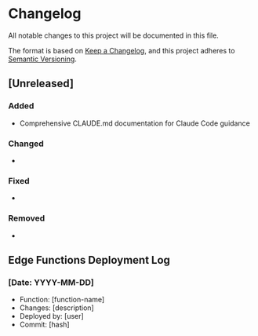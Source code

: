 # Changelog

All notable changes to this project will be documented in this file.

The format is based on [Keep a Changelog](https://keepachangelog.com/en/1.0.0/),
and this project adheres to [Semantic Versioning](https://semver.org/spec/v2.0.0.html).

## [Unreleased]

### Added
- Comprehensive CLAUDE.md documentation for Claude Code guidance

### Changed
- 

### Fixed
-

### Removed
-

## Edge Functions Deployment Log

### [Date: YYYY-MM-DD]
- Function: [function-name]
- Changes: [description]
- Deployed by: [user]
- Commit: [hash]